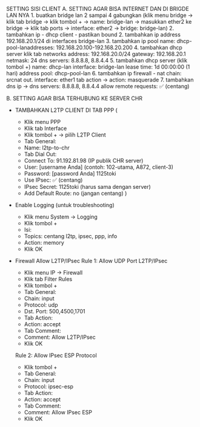 SETTING SISI CLIENT 
A. SETTING AGAR BISA INTERNET DAN DI BRIGDE LAN NYA
        1. buatkan bridge lan 2 sampai 4 gabungkan (klik menu bridge → klik tab bridge → klik tombol + → name: bridge-lan → masukkan ether2 ke bridge → klik tab ports → interface: ether2 → bridge: bridge-lan)
        2. tambahkan ip - dhcp client - pastikan bound
        2. tambahkan ip address 192.168.20.1/24 di interfaces bridge-lan
        3. tambahkan ip pool name: dhcp-pool-lanaddresses: 192.168.20.100-192.168.20.200
        4. tambahkan dhcp server klik tab networks address: 192.168.20.0/24 gateway: 192.168.20.1 netmask: 24 dns servers: 8.8.8.8, 8.8.4.4
        5. tambahkan dhcp server (klik tombol +) name: dhcp-lan interface: bridge-lan lease time: 1d 00:00:00 (1 hari) address pool: dhcp-pool-lan
        6. tambahkan ip firewall - nat chain: srcnat out. interface: ether1 tab action → action: masquerade
        7. tambahkan dns ip → dns servers: 8.8.8.8, 8.8.4.4 allow remote requests: ✅ (centang)
        
B. SETTING AGAR BISA TERHUBUNG KE SERVER CHR 
   - TAMBAHKAN L2TP CLIENT DI TAB PPP (
        + Klik menu PPP
        + Klik tab Interface
        + Klik tombol + → pilih L2TP Client
        + Tab General:
        + Name: l2tp-to-chr        
        + Tab Dial Out:
        + Connect To: 91.192.81.98 (IP publik CHR server)
        + User: [username Anda] (contoh: 102-utama, A872, client-3)
        + Password: [password Anda] 1125toki
        + Use IPsec: ✅ (centang)
        + IPsec Secret: 1125toki (harus sama dengan server)
        + Add Default Route: no (jangan centang)
  )
   - Enable Logging (untuk troubleshooting)
        + Klik menu System → Logging
        + Klik tombol +
        + Isi:
        + Topics: centang l2tp, ipsec, ppp, info
        + Action: memory
        + Klik OK
    
   - Firewall Allow L2TP/IPsec
        Rule 1: Allow UDP Port L2TP/IPsec
        + Klik menu IP → Firewall
        + Klik tab Filter Rules
        + Klik tombol +
        + Tab General:
        + Chain: input
        + Protocol: udp
        + Dst. Port: 500,4500,1701
        + Tab Action:
        + Action: accept
        + Tab Comment:
        + Comment: Allow L2TP/IPsec
        + Klik OK
    
        Rule 2: Allow IPsec ESP Protocol
        + Klik tombol +
        + Tab General:
        + Chain: input
        + Protocol: ipsec-esp
        + Tab Action:
        + Action: accept
        + Tab Comment:
        + Comment: Allow IPsec ESP
        + Klik OK

